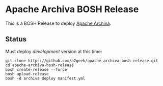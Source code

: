 # Apache Archiva BOSH Release

This is a BOSH Release to deploy [Apache Archiva](http://archiva.apache.org/).

## Status

Must deploy _development_ version at this time:

```
git clone https://github.com/a2geek/apache-archiva-bosh-release.git
cd apache-archiva-bosh-release
bosh create-release --force
bosh upload-release
bosh -d archiva deploy manifest.yml
```

